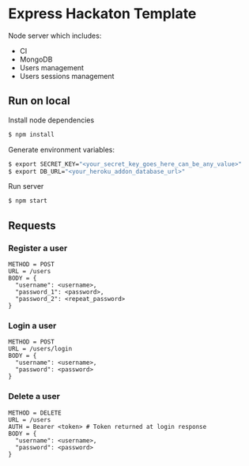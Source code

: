 # Express Hackaton Template

Node server which includes:
- CI
- MongoDB
- Users management
- Users sessions management

## Run on local

Install node dependencies

```bash
$ npm install
```

Generate environment variables:

```bash
$ export SECRET_KEY="<your_secret_key_goes_here_can_be_any_value>"
$ export DB_URL="<your_heroku_addon_database_url>"
```

Run server

```bash
$ npm start
```

## Requests

### Register a user

```
METHOD = POST
URL = /users
BODY = {
  "username": <username>,
  "password_1": <password>,
  "password_2": <repeat_password>
}
```

### Login a user

```
METHOD = POST
URL = /users/login
BODY = {
  "username": <username>,
  "password": <password>
}
```

### Delete a user

```
METHOD = DELETE
URL = /users
AUTH = Bearer <token> # Token returned at login response
BODY = {
  "username": <username>,
  "password": <password>
}
```